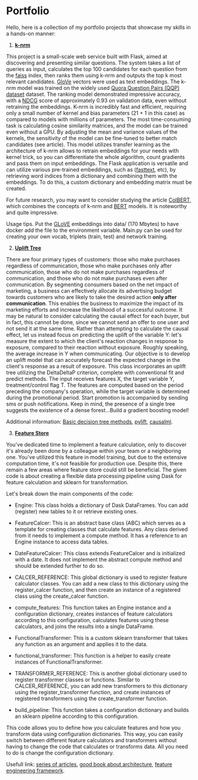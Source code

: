 # Portfolio
Hello, here is a collection of my portfolio projects that showcase my skills in a hands-on manner:
1. [**k-nrm**](https://arxiv.org/pdf/1706.06613.pdf)

This project is a small-scale web service built with Flask, aimed at discovering and presenting similar questions. The system takes a list of queries as input, calculates the top 100 candidates for each question from the [faiss](https://github.com/facebookresearch/faiss) index, then ranks them using k-nrm and outputs the top k most relevant candidates. [GloVe](https://nlp.stanford.edu/projects/glove/) vectors were used as text embeddings. The k-nrm model was trained on the widely used [Quora Question Pairs (QQP) dataset](https://gluebenchmark.com/tasks) dataset.
The ranking model demonstrated impressive accuracy, with a [NDCG](https://towardsdatascience.com/evaluate-your-recommendation-engine-using-ndcg-759a851452d1) score of approximately 0.93 on validation data, even without retraining the embeddings. K-nrm is incredibly fast and efficient, requiring only a small number of kernel and bias parameters (21 + 1 in this case) as compared to models with millions of parameters. The most time-consuming task is calculating cosine similarity matrices, and the model can be trained even without a GPU. By adjusting the mean and variance values of the kernels, the sensitivity of the model can be fine-tuned to better match candidates (see article). This model utilizes transfer learning as the architecture of k-nrm allows to retrain embeddings for your needs with kernel trick, so you can differentiate the whole algorithm, count gradients and pass them on input embeddings. The Flask application is versatile and can utilize various pre-trained embeddings, such as ([fasttext](https://fasttext.cc/), etc), by retrieving word indices from a dictionary and combining them with the embeddings. To do this, a custom dictionary and embedding matrix must be created.

For future research, you may want to consider studying the article [ColBERT](https://arxiv.org/pdf/2004.12832.pdf), which combines the concepts of k-nrm and [BERT](https://arxiv.org/pdf/1810.04805.pdf) models. It is noteworthy and quite impressive.

Usage tips. Put the [GLoVE](https://nlp.stanford.edu/projects/glove/) embeddings into data/ (170 Mbytes) to have docker add the file to the environment variable. Main.py can be used for creating your own vocab, triplets (train, test) and network training.

2. [**Uplift Tree**](https://link.springer.com/content/pdf/10.1007/s10115-011-0434-0.pdf)

There are four primary types of customers: those who make purchases regardless of communication, those who make purchases only after communication, those who do not make purchases regardless of communication, and those who do not make purchases even after communication. By segmenting consumers based on the net impact of marketing, a business can effectively allocate its advertising budget towards customers who are likely to take the desired action **only after communication**. This enables the business to maximize the impact of its marketing efforts and increase the likelihood of a successful outcome. It may be natural to consider calculating the causal effect for each buyer, but in fact, this cannot be done, since we cannot send an offer to one user and not send it at the same time. Rather than attempting to calculate the causal effect, let us instead focus on predicting the uplift of the variable Y: let's measure the extent to which the client's reaction changes in response to exposure, compared to their reaction without exposure. Roughly speaking, the average increase in Y when communicating. Our objective is to develop an uplift model that can accurately forecast the expected change in the client's response as a result of exposure. This class incorporates an uplift tree utilizing the DeltaDeltaP criterion, complete with conventional fit and predict methods. The input receives features X, the target variable Y, treatment/control flag T. The features are computed based on the period preceding the company's operation, while the target variable is determined during the promotional period. Start promotion is accompanied by sending sms or push notifications. Keep in mind, the presence of a single tree suggests the existence of a dense forest...Build a gradient boosting model! 

Additional information: [Basic decision tree methods](https://towardsdatascience.com/decision-tree-from-scratch-in-python-46e99dfea775), [pylift](https://pylift.readthedocs.io/en/latest/), [causalml](https://causalml.readthedocs.io/en/latest/about.html).

3. [**Feature Store**](https://www.infoq.com/presentations/michelangelo-palette-uber/)

You've dedicated time to implement a feature calculation, only to discover it's already been done by a colleague within your team or a neighboring one. You've utilized this feature in model training, but due to the extensive computation time, it's not feasible for production use. Despite this, there remain a few areas where feature store could still be beneficial. The given code is about creating a flexible data processing pipeline using Dask for feature calculation and sklearn for transformation. 

Let's break down the main components of the code:
 * Engine: This class holds a dictionary of Dask DataFrames. You can add (register) new tables to it or retrieve existing ones.

 * FeatureCalcer: This is an abstract base class (ABC) which serves as a template for creating classes that calculate features. Any class derived from it needs to implement a compute method. It has a reference to an Engine instance to access data tables.

 * DateFeatureCalcer: This class extends FeatureCalcer and is initialized with a date. It does not implement the abstract compute method and should be extended further to do so.

 * CALCER_REFERENCE: This global dictionary is used to register feature calculator classes. You can add a new class to this dictionary using the register_calcer function, and then create an instance of a registered class using the create_calcer function.

 * compute_features: This function takes an Engine instance and a configuration dictionary, creates instances of feature calculators according to this configuration, calculates features using these calculators, and joins the results into a single DataFrame.

 * FunctionalTransformer: This is a custom sklearn transformer that takes any function as an argument and applies it to the data.

 * functional_transformer: This function is a helper to easily create instances of FunctionalTransformer.

 * TRANSFORMER_REFERENCE: This is another global dictionary used to register transformer classes or functions. Similar to CALCER_REFERENCE, you can add new transformers to this dictionary using the register_transformer function, and create instances of registered transformers using the create_transformer function.

 * build_pipeline: This function takes a configuration dictionary and builds an sklearn pipeline according to this configuration.

This code allows you to define how you calculate features and how you transform data using configuration dictionaries. This way, you can easily switch between different feature calculators and transformers without having to change the code that calculates or transforms data. All you need to do is change the configuration dictionary.

Usefull link: [series of articles](https://farmi.medium.com/ml-feature-stores-a-casual-tour-fc45a25b446a),  [good book about architecture](https://www.amazon.com/Clean-Architecture-Craftsmans-Software-Structure/dp/0134494164), [feature engineering framework](https://docs.feast.dev/).
